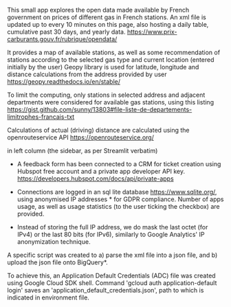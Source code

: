 
This small app explores the open data made available by French government on prices of different gas in French stations.
An xml file is updated up to every 10 minutes on this page, also hosting a daily table, cumulative past 30 days, and yearly data.
https://www.prix-carburants.gouv.fr/rubrique/opendata/


It provides a map of available stations, as well as some recommendation of stations according to the selected gas type and current location (entered initially by the user)
Geopy library is used for latitude, longitude and distance calculations from the address provided by user
https://geopy.readthedocs.io/en/stable/

To limit the computing, only stations in selected address and adjacent departments were considered for available gas stations, using this listing https://gist.github.com/sunny/13803#file-liste-de-departements-limitrophes-francais-txt

Calculations of actual (driving) distance are calculated using the openrouteservice API https://openrouteservice.org/

in left column (the sidebar, as per Streamlit verbatim)
- A feedback form has been connected to a CRM for ticket creation using Hubspot free account and a private app developer API key.
https://developers.hubspot.com/docs/api/private-apps

- Connections are logged in an sql lite database https://www.sqlite.org/, using anonymised IP addresses * for GDPR compliance. Number of apps usage, as well as usage statistics (to the user ticking the checkbox) are provided.

* Instead of storing the full IP address, we do mask the last octet (for IPv4) or the last 80 bits (for IPv6), similarly to Google Analytics' IP anonymization technique.


A specific script was created to a) parse the xml file into a json file, and b) upload the json file onto BigQuery*.

To achieve this, an Application Default Credentials (ADC) file was created using Google Cloud SDK shell. 
Command 'gcloud auth application-default login' saves an 'application_default_credentials.json', path to which is indicated in environment file.